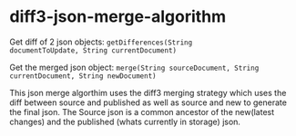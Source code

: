 # diff3-json-merge-algorithm
Get diff of 2 json objects:
<code>getDifferences(String documentToUpdate, String currentDocument)</code>

Get the merged json object:
<code>merge(String sourceDocument, String currentDocument, String newDocument)</code>

This json merge algorthim uses the diff3 merging strategy which uses the diff between source and published as well as source and new to generate the final json. The Source json is a common ancestor of the new(latest changes) and the published (whats currently in storage) json.
